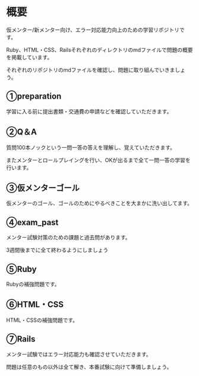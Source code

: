 # 概要
仮メンター/新メンター向け、エラー対応能力向上のための学習リポジトリです。

Ruby、HTML・CSS、Railsそれぞれのディレクトリのmdファイルで問題の概要を掲載しています。

それぞれのリポジトリのmdファイルを確認し、問題に取り組んでいきましょう。

## ①preparation
学習に入る前に提出書類・交通費の申請などを確認していただきます。

## ②Q＆A

質問100本ノックという一問一答の答えを理解し、覚えていただきます。

またメンターとロールプレイングを行い、OKが出るまで全て一問一答の学習を行います。

## ③仮メンターゴール

仮メンターのゴール、ゴールのためにやるべきことを大まかに洗い出してます。

## ④exam_past

メンター試験対策のための課題と過去問があります。

3週間後までに全て終わるようにしましょう

## ⑤Ruby

Rubyの補強問題です。

## ⑥HTML・CSS

HTML・CSSの補強問題です。

## ⑦Rails

メンター試験ではエラー対応能力も確認させていただきます。

問題は任意のもの以外は全て解き、本番試験に向けて準備しましょう。
